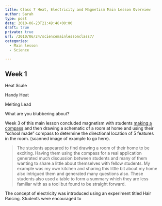 ```yaml
---
title: Class 7 Heat, Electricity and Magnetism Main Lesson Overview
author: Sarah
type: post
date: 2010-06-23T21:49:48+00:00
draft: true
private: true
url: /2010/06/24/sciencemainlessonclass7/
categories:
  - Main lesson
  - Science

---
```

## Week 1

Heat Scale

Handy Heat

Melting Lead

What are you blubbering about?

Week 3 of this main lesson concluded magnetism with students [making a compass][1] and then drawing a schematic of a room at home and using their &#8220;school made&#8221; compass to determine the directional location of 5 features in the room. (scanned image of example to go here).

> The students appeared to find drawing a room of their home to be exciting. Having them using the compass for a real application generated much discussion between students and many of them wanting to share a little about themselves with fellow students. My example was my own kitchen and sharing this little bit about my home also intrigued them and generated many questions also. These students also used a table to form a summary which they are less familiar with as a tool but found to be straight forward.

The concept of electricity was introduced using an experiment titled Hair Raising. Students were encouraged to

 [1]: http://sarahjalexander.com/2010/06/24/making-a-compass/